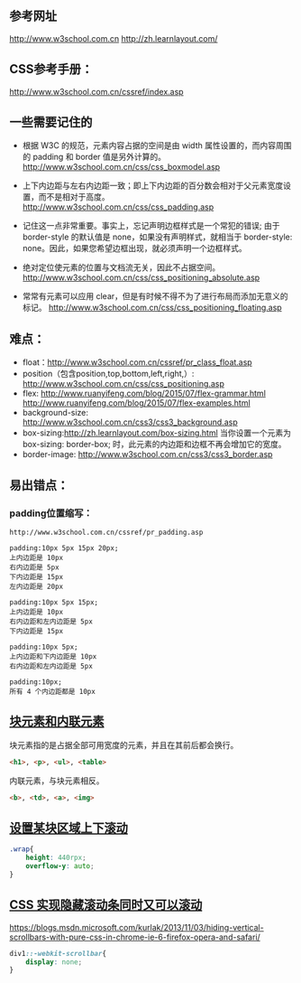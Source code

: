 ## 参考网址
http://www.w3school.com.cn
http://zh.learnlayout.com/

## CSS参考手册：
http://www.w3school.com.cn/cssref/index.asp

## 一些需要记住的
- 根据 W3C 的规范，元素内容占据的空间是由 width 属性设置的，而内容周围的 padding 和 border 值是另外计算的。
http://www.w3school.com.cn/css/css_boxmodel.asp

- 上下内边距与左右内边距一致；即上下内边距的百分数会相对于父元素宽度设置，而不是相对于高度。
http://www.w3school.com.cn/css/css_padding.asp

- 记住这一点非常重要。事实上，忘记声明边框样式是一个常犯的错误;
由于 border-style 的默认值是 none，如果没有声明样式，就相当于 border-style: none。因此，如果您希望边框出现，就必须声明一个边框样式。


- 绝对定位使元素的位置与文档流无关，因此不占据空间。
http://www.w3school.com.cn/css/css_positioning_absolute.asp

- 常常有元素可以应用 clear，但是有时候不得不为了进行布局而添加无意义的标记。
http://www.w3school.com.cn/css/css_positioning_floating.asp



## 难点：
- float：http://www.w3school.com.cn/cssref/pr_class_float.asp
- position（包含position,top,bottom,left,right,）: http://www.w3school.com.cn/css/css_positioning.asp
- flex: 
    http://www.ruanyifeng.com/blog/2015/07/flex-grammar.html
    http://www.ruanyifeng.com/blog/2015/07/flex-examples.html
- background-size: http://www.w3school.com.cn/css3/css3_background.asp
- box-sizing:http://zh.learnlayout.com/box-sizing.html
    当你设置一个元素为 box-sizing: border-box; 时，此元素的内边距和边框不再会增加它的宽度。
- border-image: http://www.w3school.com.cn/css3/css3_border.asp    

## 易出错点：
### padding位置缩写：
```
http://www.w3school.com.cn/cssref/pr_padding.asp

padding:10px 5px 15px 20px;
上内边距是 10px
右内边距是 5px
下内边距是 15px
左内边距是 20px

padding:10px 5px 15px;
上内边距是 10px
右内边距和左内边距是 5px
下内边距是 15px

padding:10px 5px;
上内边距和下内边距是 10px
右内边距和左内边距是 5px

padding:10px;
所有 4 个内边距都是 10px
```


## [块元素和内联元素](http://www.w3school.com.cn/html/html_blocks.asp)

块元素指的是占据全部可用宽度的元素，并且在其前后都会换行。
```html
<h1>, <p>, <ul>, <table>
```

内联元素，与块元素相反。
```html
<b>, <td>, <a>, <img>
```

## [设置某块区域上下滚动](http://www.w3school.com.cn/cssref/pr_overflow-y.asp)
```css
.wrap{
    height: 440rpx;
    overflow-y: auto;
}
```

## [CSS 实现隐藏滚动条同时又可以滚动](https://blog.niceue.com/front-end-development/hide-scrollbar-but-still-scrollable-using-css.html)
https://blogs.msdn.microsoft.com/kurlak/2013/11/03/hiding-vertical-scrollbars-with-pure-css-in-chrome-ie-6-firefox-opera-and-safari/
```css
div1::-webkit-scrollbar{
    display: none;
}
```